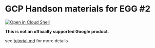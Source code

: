 # GCP Handson materials for EGG #2

[![Open in Cloud Shell](https://gstatic.com/cloudssh/images/open-btn.png)](https://ssh.cloud.google.com/cloudshell/open?cloudshell_git_repo=https://github.com/google-cloud-japan/egg-training-materials&cloudshell_working_dir=egg2-2&cloudshell_tutorial=tutorial.md)

**This is not an officially supported Google product**.

see [tutorial.md](tutorial.md) for more details
